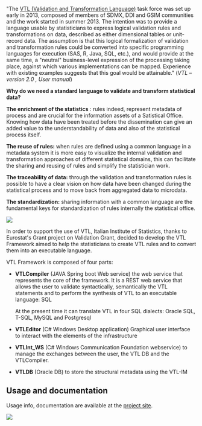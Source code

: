 &quot;The [VTL (Validation and Transformation Language)](https://sdmx.org/?page_id=5096) task force was set up early in 2013, composed of members of SDMX, DDI and GSIM communities and the work started in summer 2013. The intention was to provide a language usable by statisticians to express logical validation rules and transformations on data, described as either dimensional tables or unit-record data. The assumption is that this logical formalization of validation and transformation rules could be converted into specific programming languages for execution (SAS, R, Java, SQL, etc.), and would provide at the same time, a &quot;neutral&quot; business-level expression of the processing taking place, against which various implementations can be mapped. Experience with existing examples suggests that this goal would be attainable.&quot; (_VTL – version 2.0 , User manual_)

**Why do we need a standard language to validate and transform statistical data?**

**The enrichment of the statistics** : rules indeed, represent metadata of process and are crucial for the information assets of a Satistical Office. Knowing how data have been treated before the dissemination can give an added value to the understandability of data and also of the statistical process itself.

**The reuse of rules:** when rules are defined using a common language in a metadata system it is more easy to visualize the internal validation and transformation approaches of different statistical domains, this can facilitate the sharing and reusing of rules and simplify the statistician work.

**The traceability of data:** through the validation and transformation rules is possible to have a clear vision on how data have been changed during the statistical process and to move back from aggregated data to microdata.

**The standardization:** sharing information with a common language are the fundamental keys for standardization of rules internally the statistical office.

 ![](RackMultipart20200729-4-151tw08_html_d01ed521f0712cce.gif)

In order to support the use of VTL, Italian Institute of Statistics, thanks to Eurostat&#39;s Grant project on Validation Grant, decided to develop the VTL Framework aimed to help the statisticians to create VTL rules and to convert them into an executable language.

VTL Framework is composed of four parts:

- **VTLCompiler** (JAVA Spring boot Web service) the web service that represents the core of the framework. It is a REST web service that allows the user to validate syntactically, semantically the VTL statements and to perform the synthesis of VTL to an executable language: SQL

  At the present time it can translate VTL in four SQL dialects: Oracle SQL, T-SQL, MySQL and Postgresql

- **VTLEditor** (C# Windows Desktop application) Graphical user interface to interact with the elements of the infrastructure

- **VTLInt\_WS** (C# Windows Communication Foundation webservice) to manage the exchanges between the user, the VTL DB and the VTLCompiler.

- **VTLDB** (Oracle DB) to store the structural metadata using the VTL-IM

## Usage and documentation

Usage info, documentation are available at the
[project site](https://vtlframeworkdevelopment.github.io/VTLFramework/).

![](RackMultipart20200729-4-151tw08_html_dfedecc1f599f215.png)
